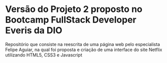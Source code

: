# Versão do Projeto 2 proposto no Bootcamp FullStack Developer Everis da DIO

Repositório que consiste na reescrita de uma página web pelo especialista Felipe Aguiar, na qual foi proposta e criação de uma interface do site Netflix utilizando HTML5, CSS3 e Javascript
